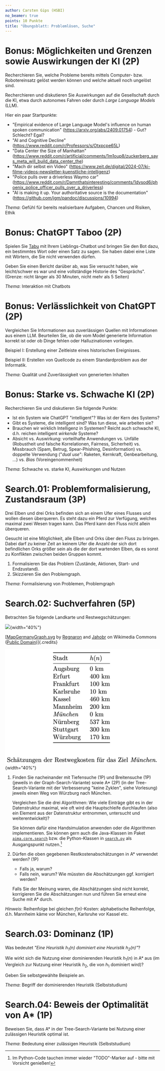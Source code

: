 ```yaml
---
author: Carsten Gips (HSBI)
no_beamer: true
points: 10 Punkte
title: "Übungsblatt: Problemlösen, Suche"
---
```


# Bonus: Möglichkeiten und Grenzen sowie Auswirkungen der KI (2P)

Recherchieren Sie, welche Probleme bereits mittels Computer- bzw. Robotereinsatz
gelöst werden können und welche aktuell noch ungelöst sind.

Recherchieren und diskutieren Sie Auswirkungen auf die Gesellschaft durch die KI,
etwa durch autonomes Fahren oder durch *Large Language Models* (LLM).

Hier ein paar Startpunkte:

-   "Empirical evidence of Large Language Model's influence on human spoken
    communication" (https://arxiv.org/abs/2409.01754) - Gut? Schlecht? Egal?
-   "AI and Cognitive Decline" (https://www.reddit.com/r/Professors/s/Otxpcpe65L)
-   "Data Center the Size of Manhattan"
    (https://www.reddit.com/r/artificial/comments/1m1oup8/zuckerberg_says_meta_will_build_data_center_the)
-   "Mach dir selbst ein Video"
    (https://www.zeit.de/digital/2024-07/ki-filme-videos-newsletter-kuenstliche-intelligenz)
-   "Police pulls over a driverless Waymo car"
    (https://www.reddit.com/r/Damnthatsinteresting/comments/1dvsod6/phoenix_police_officer_pulls_over_a_driverless)
-   "AI is making it up. Your authoritative source is the documentation"
    (https://github.com/jgm/pandoc/discussions/10994)

*Thema*: Gefühl für bereits realisierbare Aufgaben, Chancen und Risiken, Ethik

# Bonus: ChatGPT Taboo (2P)

Spielen Sie [Tabu](https://en.wikipedia.org/wiki/Taboo_(game)) mit Ihrem
Lieblings-Chatbot und bringen Sie den Bot dazu, ein bestimmtes Wort oder einen Satz
zu sagen. Sie haben dabei eine Liste mit Wörtern, die Sie nicht verwenden dürfen.

Geben Sie einen Bericht darüber ab, was Sie versucht haben, wie leicht/schwer es war
und eine vollständige Historie des "Gesprächs". (Grenze: nicht länger als 30
Minuten, nicht mehr als 5 Seiten)

*Thema*: Interaktion mit Chatbots

# Bonus: Verlässlichkeit von ChatGPT (2P)

Vergleichen Sie Informationen aus zuverlässigen Quellen mit Informationen aus einem
LLM. Beurteilen Sie, ob die vom Model generierte Information korrekt ist oder ob
Dinge fehlen oder Halluzinationen vorliegen.

Beispiel I: Erstellung einer Zeitleiste eines historischen Ereignisses.

Beispiel II: Erstellen von Quellcode zu einem Standardproblem aus der Informatik.

*Thema*: Qualität und Zuverlässigkeit von generierten Inhalten

# Bonus: Starke vs. Schwache KI (2P)

Recherchieren Sie und diskutieren Sie folgende Punkte:

-   Ist ein System wie ChatGPT "intelligent"? Was ist der Kern des Systems?
-   Gibt es Systeme, die intelligent sind? Was tun diese, wie arbeiten sie?
-   Brauchen wir wirklich Intelligenz in Systemen? Reicht auch schwache KI, d.h.
    reichen intelligent *wirkende* Systeme?
-   Absicht vs. Auswirkung: vorteilhafte Anwendungen vs. Unfälle (Robustheit und
    falsche Korrelationen, Fairness, Sicherheit) vs. Missbrauch (Spam, Betrug,
    Spear-Phishing, Desinformation) vs. doppelte Verwendung ("*dual use*": Raketen,
    Kernkraft, Genbearbeitung, ...) vs. *Bias* (Voreingenommenheit)

*Thema*: Schwache vs. starke KI, Auswirkungen und Nutzen

# Search.01: Problemformalisierung, Zustandsraum (3P)

Drei Elben und drei Orks befinden sich an einem Ufer eines Flusses und wollen diesen
überqueren. Es steht dazu ein Pferd zur Verfügung, welches maximal zwei Wesen tragen
kann. Das Pferd kann den Fluss nicht allein überqueren.

Gesucht ist eine Möglichkeit, alle Elben und Orks über den Fluss zu bringen. Dabei
darf zu keiner Zeit an keinem Ufer die Anzahl der sich dort befindlichen Orks größer
sein als die der dort wartenden Elben, da es sonst zu Konflikten zwischen beiden
Gruppen kommt.

1.  Formalisieren Sie das Problem (Zustände, Aktionen, Start- und Endzustand).
2.  Skizzieren Sie den Problemgraph.

*Thema*: Formalisierung von Problemen, Problemgraph

# Search.02: Suchverfahren (5P)

Betrachten Sie folgende Landkarte und Restwegschätzungen:

![](https://upload.wikimedia.org/wikipedia/commons/thumb/a/ad/MapGermanyGraph.svg/476px-MapGermanyGraph.svg.png){width="40%"}

[[MapGermanyGraph.svg](https://commons.wikimedia.org/wiki/File:MapGermanyGraph.svg)
by [Regnaron](https://de.wikipedia.org/wiki/Benutzer:Regnaron) and
[Jahobr](https://commons.wikimedia.org/wiki/User:Jahobr) on Wikimedia Commons
([Public Domain](https://en.wikipedia.org/wiki/en:public_domain))]{.credits}

![](images/MapGermanyGraph-Kosten.png){width="40%"}

1.  Finden Sie nacheinander mit Tiefensuche (1P) und Breitensuche (1P) (jeweils in
    der Graph-Search-Variante) sowie A\* (2P) (in der Tree-Search-Variante mit der
    Verbesserung "keine Zyklen", siehe Vorlesung) jeweils einen Weg von Würzburg
    nach München.

    Vergleichen Sie die drei Algorithmen: Wie viele Einträge gibt es in der
    Datenstruktur maximal, wie oft wird die Hauptschleife durchlaufen (also ein
    Element aus der Datenstruktur entnommen, untersucht und weiterentwickelt)?

    Sie können dafür eine Handsimulation anwenden oder die Algorithmen
    implementieren. Sie können gern auch die Java-Klassen im Paket
    [`aima.core.search`](https://github.com/aimacode/aima-java/tree/AIMA3e/aima-core/src/main/java/aima/core/search)
    bzw. die Python-Klassen in
    [`search.py`](https://github.com/aimacode/aima-python/blob/master/search.py) als
    Ausgangspunkt nutzen.[^1]

2.  Dürfen die oben gegebenen Restkostenabschätzungen in A\* verwendet werden? (1P)

    -   Falls ja, warum?
    -   Falls nein, warum? Wie müssten die Abschätzungen ggf. korrigiert werden?

    Falls Sie der Meinung waren, die Abschätzungen sind nicht korrekt, korrigieren
    Sie die Abschätzungen nun und führen Sie erneut eine Suche mit A\* durch.

*Hinweis*: Reihenfolge bei gleichen $f(n)$-Kosten: alphabetische Reihenfolge, d.h.
Mannheim käme vor München, Karlsruhe vor Kassel etc.

# Search.03: Dominanz (1P)

Was bedeutet *"Eine Heuristik $h_1(n)$ dominiert eine Heuristik $h_2(n)$"*?

Wie wirkt sich die Nutzung einer dominierenden Heuristik $h_1(n)$ in A\* aus (im
Vergleich zur Nutzung einer Heuristik $h_2$, die von $h_1$ dominiert wird)?

Geben Sie selbstgewählte Beispiele an.

*Thema*: Begriff der dominierenden Heuristik (Selbststudium)

# Search.04: Beweis der Optimalität von A\* (1P)

Beweisen Sie, dass A\* in der Tree-Search-Variante bei Nutzung einer zulässigen
Heuristik optimal ist.

*Thema*: Bedeutung einer zulässigen Heuristik (Selbststudium)

[^1]: Im Python-Code tauchen immer wieder "TODO"-Marker auf - bitte mit Vorsicht
    genießen!
